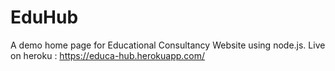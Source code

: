 # EduHub
A demo home page for Educational Consultancy Website using node.js.
Live on heroku : https://educa-hub.herokuapp.com/
